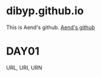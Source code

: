# dibyp.github.io
This is Aend's github.
[Aend's github](https://github.com/dibyp)

# DAY01
URL, URI, URN
